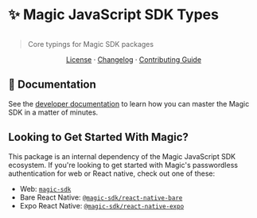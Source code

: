 # ✨ Magic JavaScript SDK Types

[![<MagicLabs>](https://circleci.com/gh/magiclabs/magic-js.svg?style=shield)](https://circleci.com/gh/magiclabs/magic-js)

> Core typings for Magic SDK packages

<p align="center">
  <a href="https://github.com/magiclabs/magic-js/blob/master/packages/@magic-sdk/types/LICENSE">License</a> ·
  <a href="https://github.com/magiclabs/magic-js/blob/master/packages/@magic-sdk/types/CHANGELOG.md">Changelog</a> ·
  <a href="https://github.com/magiclabs/magic-js/blob/master/CONTRIBUTING.md ">Contributing Guide</a>
</p>

## 📖 Documentation

See the [developer documentation](https://magic.link/docs) to learn how you can master the Magic SDK in a matter of minutes.

## Looking to Get Started With Magic?

This package is an internal dependency of the Magic JavaScript SDK ecosystem. If you're looking to get started with Magic's passwordless authentication for web or React native, check out one of these:

- Web: [`magic-sdk`](https://github.com/magiclabs/magic-js/tree/master/packages/magic-sdk)
- Bare React Native: [`@magic-sdk/react-native-bare`](https://github.com/magiclabs/magic-js/tree/master/packages/@magic-sdk/react-native-bare)
- Expo React Native: [`@magic-sdk/react-native-expo`](https://github.com/magiclabs/magic-js/tree/master/packages/@magic-sdk/react-native-expo) 
